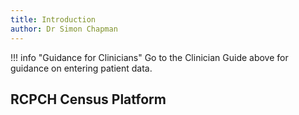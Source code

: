 ```yaml
---
title: Introduction
author: Dr Simon Chapman
---
```

!!! info "Guidance for Clinicians"
    Go to the Clinician Guide above for guidance on entering patient data.

## RCPCH Census Platform
